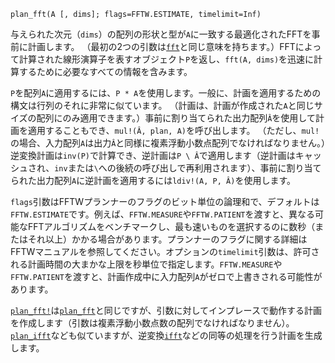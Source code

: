 ```
plan_fft(A [, dims]; flags=FFTW.ESTIMATE, timelimit=Inf)
```

与えられた次元（`dims`）の配列の形状と型が`A`に一致する最適化されたFFTを事前に計画します。 （最初の2つの引数は[`fft`](@ref)と同じ意味を持ちます。）FFTによって計算された線形演算子を表すオブジェクト`P`を返し、`fft(A, dims)`を迅速に計算するために必要なすべての情報を含みます。

`P`を配列`A`に適用するには、`P * A`を使用します。一般に、計画を適用するための構文は行列のそれに非常に似ています。 （計画は、計画が作成された`A`と同じサイズの配列にのみ適用できます。）事前に割り当てられた出力配列`Â`を使用して計画を適用することもでき、`mul!(Â, plan, A)`を呼び出します。 （ただし、`mul!`の場合、入力配列`A`は出力`Â`と同様に複素浮動小数点配列でなければなりません。）逆変換計画は`inv(P)`で計算でき、逆計画は`P \ Â`で適用します（逆計画はキャッシュされ、`inv`または`\`への後続の呼び出しで再利用されます）、事前に割り当てられた出力配列`A`に逆計画を適用するには`ldiv!(A, P, Â)`を使用します。

`flags`引数はFFTWプランナーのフラグのビット単位の論理和で、デフォルトは`FFTW.ESTIMATE`です。例えば、`FFTW.MEASURE`や`FFTW.PATIENT`を渡すと、異なる可能なFFTアルゴリズムをベンチマークし、最も速いものを選択するのに数秒（またはそれ以上）かかる場合があります。プランナーのフラグに関する詳細はFFTWマニュアルを参照してください。オプションの`timelimit`引数は、許可される計画時間の大まかな上限を秒単位で指定します。`FFTW.MEASURE`や`FFTW.PATIENT`を渡すと、計画作成中に入力配列`A`がゼロで上書きされる可能性があります。

[`plan_fft!`](@ref)は[`plan_fft`](@ref)と同じですが、引数に対してインプレースで動作する計画を作成します（引数は複素浮動小数点数の配列でなければなりません）。[`plan_ifft`](@ref)なども似ていますが、逆変換[`ifft`](@ref)などの同等の処理を行う計画を生成します。

